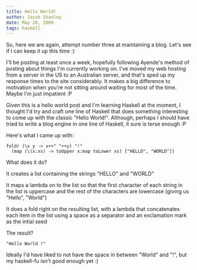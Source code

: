 ```yaml
---
title: Hello World!
author: Jacob Stanley
date: May 20, 2009
tags: haskell
---
```


So, here we are again, attempt number three at maintaining a blog. Let's
see if I can keep it up this time :)

I'll be posting at least once a week, hopefully following Ayende's
method of posting about things I'm currently working on. I've moved my
web hosting from a server in the US to an Australian server, and that's
sped up my response times to the site considerably. It makes a big
difference to motivation when you're not sitting around waiting for most
of the time. Maybe I'm just impatient :P

Given this is a hello world post and I'm learning Haskell at the moment,
I thought I'd try and craft one line of Haskell that does something
interesting to come up with the classic "Hello World!". Although,
perhaps I should have tried to write a blog engine in one line of
Haskell, it sure is terse enough :P

Here's what I came up with:

~~~{.haskell}
foldr (\x y -> x++" "++y) "!"
  (map (\(x:xs) -> toUpper x:map toLower xs) ["HELLO", "WORLD"])
~~~

What does it do?

It creates a list containing the strings "HELLO" and "WORLD"

It maps a lambda on to the list so that the first character of each
string in the list is uppercase and the rest of the characters are
lowercase (giving us "Hello", "World")

It does a fold right on the resulting list, with a lambda that
concatenates each item in the list using a space as a separator and an
exclamation mark as the intial seed

The result?

~~~{.haskell}
"Hello World !"
~~~

Ideally I'd have liked to not have the space in between "World" and "!",
but my haskell-fu isn't good enough yet :)
